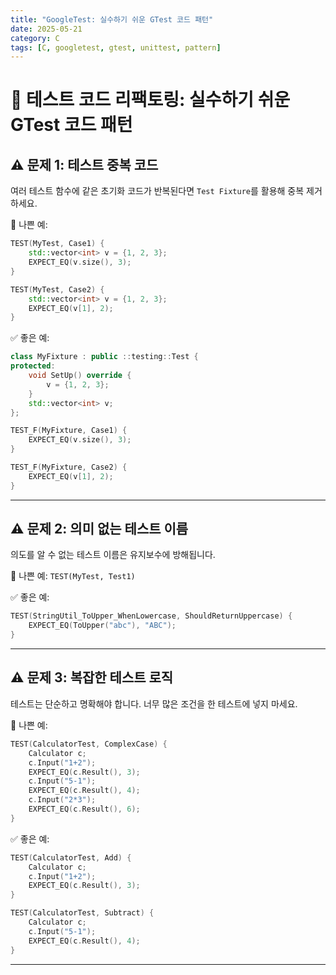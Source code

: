 ```yaml
---
title: "GoogleTest: 실수하기 쉬운 GTest 코드 패턴"
date: 2025-05-21
category: C
tags: [C, googletest, gtest, unittest, pattern]
---
```



# 🔁 테스트 코드 리팩토링: 실수하기 쉬운 GTest 코드 패턴

## ⚠️ 문제 1: 테스트 중복 코드

여러 테스트 함수에 같은 초기화 코드가 반복된다면 `Test Fixture`를 활용해 중복 제거하세요.

🔴 나쁜 예:

```cpp
TEST(MyTest, Case1) {
    std::vector<int> v = {1, 2, 3};
    EXPECT_EQ(v.size(), 3);
}

TEST(MyTest, Case2) {
    std::vector<int> v = {1, 2, 3};
    EXPECT_EQ(v[1], 2);
}
```

✅ 좋은 예:

```cpp
class MyFixture : public ::testing::Test {
protected:
    void SetUp() override {
        v = {1, 2, 3};
    }
    std::vector<int> v;
};

TEST_F(MyFixture, Case1) {
    EXPECT_EQ(v.size(), 3);
}

TEST_F(MyFixture, Case2) {
    EXPECT_EQ(v[1], 2);
}
```

---

## ⚠️ 문제 2: 의미 없는 테스트 이름

의도를 알 수 없는 테스트 이름은 유지보수에 방해됩니다.

🔴 나쁜 예: `TEST(MyTest, Test1)`

✅ 좋은 예:

```cpp
TEST(StringUtil_ToUpper_WhenLowercase, ShouldReturnUppercase) {
    EXPECT_EQ(ToUpper("abc"), "ABC");
}
```

---

## ⚠️ 문제 3: 복잡한 테스트 로직

테스트는 단순하고 명확해야 합니다. 너무 많은 조건을 한 테스트에 넣지 마세요.

🔴 나쁜 예:

```cpp
TEST(CalculatorTest, ComplexCase) {
    Calculator c;
    c.Input("1+2");
    EXPECT_EQ(c.Result(), 3);
    c.Input("5-1");
    EXPECT_EQ(c.Result(), 4);
    c.Input("2*3");
    EXPECT_EQ(c.Result(), 6);
}
```

✅ 좋은 예:

```cpp
TEST(CalculatorTest, Add) {
    Calculator c;
    c.Input("1+2");
    EXPECT_EQ(c.Result(), 3);
}

TEST(CalculatorTest, Subtract) {
    Calculator c;
    c.Input("5-1");
    EXPECT_EQ(c.Result(), 4);
}
```

---
